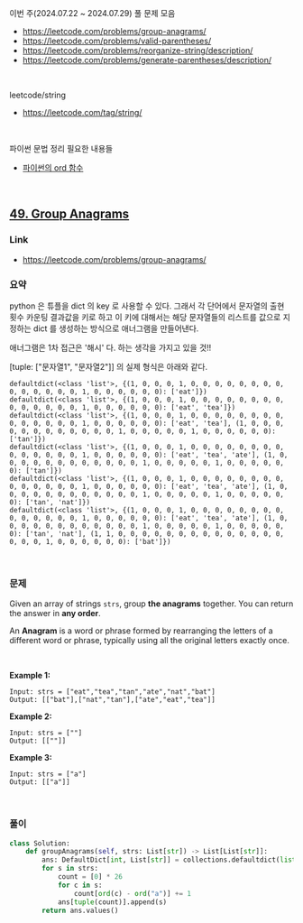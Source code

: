 이번 주(2024.07.22 \~ 2024.07.29) 풀 문제 모음

- https://leetcode.com/problems/group-anagrams/
- https://leetcode.com/problems/valid-parentheses/
- https://leetcode.com/problems/reorganize-string/description/
- https://leetcode.com/problems/generate-parentheses/description/

<br/>



leetcode/string

- https://leetcode.com/tag/string/

<br/>



파이썬 문법 정리 필요한 내용들

- [파이썬의 ord 함수](https://blockdmask.tistory.com/544)

<br/>



## [49. Group Anagrams](https://leetcode.com/problems/group-anagrams/)

### Link

- https://leetcode.com/problems/group-anagrams/



### 요약

python 은 튜플을 dict 의 key 로 사용할 수 있다. 그래서 각 단어에서 문자열의 출현 횟수 카운팅 결과값을 키로 하고 이 키에 대해서는 해당 문자열들의 리스트를 값으로 지정하는 dict 를 생성하는 방식으로 애너그램을 만들어낸다.<br/>

애너그램은 1차 접근은 '해시' 다. 하는 생각을 가지고 있을 것!!<br/>

\[tuple: ["문자열1", "문자열2"]\] 의 실제 형식은 아래와 같다.

```plain
defaultdict(<class 'list'>, {(1, 0, 0, 0, 1, 0, 0, 0, 0, 0, 0, 0, 0, 0, 0, 0, 0, 0, 0, 1, 0, 0, 0, 0, 0, 0): ['eat']})
defaultdict(<class 'list'>, {(1, 0, 0, 0, 1, 0, 0, 0, 0, 0, 0, 0, 0, 0, 0, 0, 0, 0, 0, 1, 0, 0, 0, 0, 0, 0): ['eat', 'tea']})
defaultdict(<class 'list'>, {(1, 0, 0, 0, 1, 0, 0, 0, 0, 0, 0, 0, 0, 0, 0, 0, 0, 0, 0, 1, 0, 0, 0, 0, 0, 0): ['eat', 'tea'], (1, 0, 0, 0, 0, 0, 0, 0, 0, 0, 0, 0, 0, 1, 0, 0, 0, 0, 0, 1, 0, 0, 0, 0, 0, 0): ['tan']})
defaultdict(<class 'list'>, {(1, 0, 0, 0, 1, 0, 0, 0, 0, 0, 0, 0, 0, 0, 0, 0, 0, 0, 0, 1, 0, 0, 0, 0, 0, 0): ['eat', 'tea', 'ate'], (1, 0, 0, 0, 0, 0, 0, 0, 0, 0, 0, 0, 0, 1, 0, 0, 0, 0, 0, 1, 0, 0, 0, 0, 0, 0): ['tan']})
defaultdict(<class 'list'>, {(1, 0, 0, 0, 1, 0, 0, 0, 0, 0, 0, 0, 0, 0, 0, 0, 0, 0, 0, 1, 0, 0, 0, 0, 0, 0): ['eat', 'tea', 'ate'], (1, 0, 0, 0, 0, 0, 0, 0, 0, 0, 0, 0, 0, 1, 0, 0, 0, 0, 0, 1, 0, 0, 0, 0, 0, 0): ['tan', 'nat']})
defaultdict(<class 'list'>, {(1, 0, 0, 0, 1, 0, 0, 0, 0, 0, 0, 0, 0, 0, 0, 0, 0, 0, 0, 1, 0, 0, 0, 0, 0, 0): ['eat', 'tea', 'ate'], (1, 0, 0, 0, 0, 0, 0, 0, 0, 0, 0, 0, 0, 1, 0, 0, 0, 0, 0, 1, 0, 0, 0, 0, 0, 0): ['tan', 'nat'], (1, 1, 0, 0, 0, 0, 0, 0, 0, 0, 0, 0, 0, 0, 0, 0, 0, 0, 0, 1, 0, 0, 0, 0, 0, 0): ['bat']})
```

<br/>



### 문제

Given an array of strings `strs`, group **the anagrams** together. You can return the answer in **any order**.<br/>

An **Anagram** is a word or phrase formed by rearranging the letters of a different word or phrase, typically using all the original letters exactly once.<br/>

<br/>

**Example 1:**

```
Input: strs = ["eat","tea","tan","ate","nat","bat"]
Output: [["bat"],["nat","tan"],["ate","eat","tea"]]
```

**Example 2:**

```
Input: strs = [""]
Output: [[""]]
```

**Example 3:**

```
Input: strs = ["a"]
Output: [["a"]]
```

<br/>



### 풀이

```python
class Solution:
    def groupAnagrams(self, strs: List[str]) -> List[List[str]]:
        ans: DefaultDict[int, List[str]] = collections.defaultdict(list)
        for s in strs:
            count = [0] * 26
            for c in s:
                count[ord(c) - ord("a")] += 1
            ans[tuple(count)].append(s)
        return ans.values()
```

